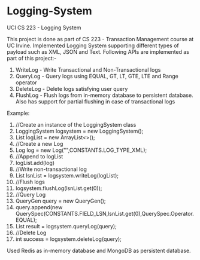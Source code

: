 # Logging-System

UCI CS 223 - Logging System

This project is done as part of CS 223 - Transaction Management course at UC Irvine. 
Implemented Logging System supporting different types of payload such as XML, JSON and Text. Following APIs are implemented as part of this project:-

1. WriteLog - Write Transactional and Non-Transactional logs
2. QueryLog - Query logs using EQUAL, GT, LT, GTE, LTE and Range operator
3. DeleteLog - Delete logs satisfying user query
4. FlushLog - Flush logs from in-memory database to persistent database. Also has support for partial flushing in case of transactional logs

Example:
1. //Create an instance of the LoggingSystem class
2. LoggingSystem logsystem = new LoggingSystem();
3. List<Log> logList = new ArrayList<\>();
4. //Create a new Log
5. Log log = new Log("<XML></XML>",CONSTANTS.LOG_TYPE_XML);
6. //Append to logList
7. logList.add(log)
8. //Write non-transactional log
9. List<Long> lsnList = logsystem.writeLog(logList);
10. //Flush logs
11. logsystem.flushLog(lsnList.get(0));
12. //Query Log
13. QueryGen query = new QueryGen();
14. query.append(new QuerySpec(CONSTANTS.FIELD_LSN,lsnList.get(0),QuerySpec.Operator.EQUAL);
15. List<Log> result = logsystem.queryLog(query);
16. //Delete Log
17. int success = logsystem.deleteLog(query);

Used Redis as in-memory database and MongoDB as persistent database.
